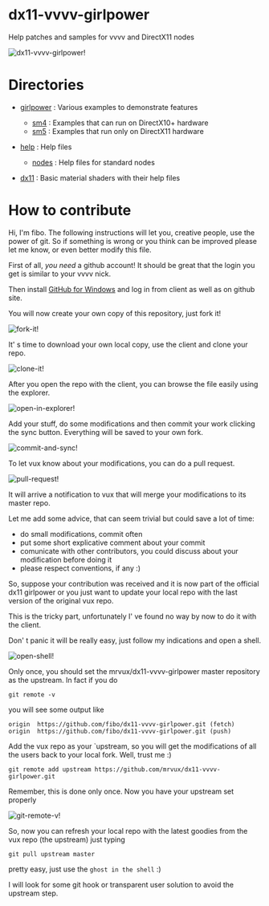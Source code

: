dx11-vvvv-girlpower
===================

Help patches and samples for vvvv and DirectX11 nodes

![dx11-vvvv-girlpower!](https://raw.github.com/mrvux/dx11-vvvv-girlpower/master/images/ReadmeHeader.png)

# Directories

* [girlpower](https://github.com/mrvux/dx11-vvvv-girlpower/tree/master/girlpower) : Various examples to demonstrate features
    * [sm4](https://github.com/mrvux/dx11-vvvv-girlpower/tree/master/girlpower/sm4) : Examples that can run on DirectX10+ hardware
    * [sm5](https://github.com/mrvux/dx11-vvvv-girlpower/tree/master/girlpower/sm5) : Examples that run only on DirectX11 hardware

* [help](https://github.com/mrvux/dx11-vvvv-girlpower/tree/master/help) : Help files
    * [nodes](https://github.com/mrvux/dx11-vvvv-girlpower/tree/master/help/nodes) : Help files for standard nodes

* [dx11](https://github.com/mrvux/dx11-vvvv-girlpower/tree/master/dx11) : Basic material shaders with their help files

# How to contribute

Hi, I'm fibo. The following instructions will let you, creative people, use the power of git. So if something is wrong or you think can be improved please let me know, or even better modify this file.

First of all, *you need* a github account! It should be great that the login you get is similar to your vvvv nick.

Then install [GitHub for Windows](http://windows.github.com/) and log in from client as well as on github site.

You will now create your own copy of this repository, just fork it!

![fork-it!](https://raw.github.com/mrvux/dx11-vvvv-girlpower/master/images/ForkIt.png)

It' s time to download your own local copy, use the client and clone your repo.

![clone-it!](https://raw.github.com/mrvux/dx11-vvvv-girlpower/master/images/CloneIt.png)

After you open the repo with the client, you can browse the file easily using the explorer.

![open-in-explorer!](https://raw.github.com/mrvux/dx11-vvvv-girlpower/master/images/OpenInExplorer.png)

Add your stuff, do some modifications and then commit your work clicking the sync button. Everything will be saved to your own fork.

![commit-and-sync!](https://raw.github.com/mrvux/dx11-vvvv-girlpower/master/images/CommitAndSync.png)

To let vux know about your modifications, you can do a pull request.

![pull-request!](https://raw.github.com/mrvux/dx11-vvvv-girlpower/master/images/PullRequest.png)

It will arrive a notification to vux that will merge your modifications to its master repo.

Let me add some advice, that can seem trivial but could save a lot of time:

* do small modifications, commit often
* put some short explicative comment about your commit
* comunicate with other contributors, you could discuss about your modification before doing it
* please respect conventions, if any :)

So, suppose your contribution was received and it is now part of the official dx11 girlpower or you just want to update your local repo with the last version of the original vux repo.

This is the tricky part, unfortunately I' ve found no way by now to do it with the client.

Don' t panic it will be really easy, just follow my indications and open a shell.

![open-shell!](https://raw.github.com/mrvux/dx11-vvvv-girlpower/master/images/OpenShell.png)

Only once, you should set the mrvux/dx11-vvvv-girlpower master repository as the upstream. In fact if you do

    git remote -v

you will see some output like

    origin  https://github.com/fibo/dx11-vvvv-girlpower.git (fetch)
    origin  https://github.com/fibo/dx11-vvvv-girlpower.git (push)

Add the vux repo as your `upstream, so you will get the modifications of all the users back to your local fork. Well, trust me :)

    git remote add upstream https://github.com/mrvux/dx11-vvvv-girlpower.git

Remember, this is done only once. Now you have your upstream set properly

![git-remote-v!](https://raw.github.com/mrvux/dx11-vvvv-girlpower/master/images/GitRemote.png)

So, now you can refresh your local repo with the latest goodies from the vux repo (the upstream) just typing

    git pull upstream master

pretty easy, just use the `ghost in the shell` :)

I will look for some git hook or transparent user solution to avoid the upstream step.

